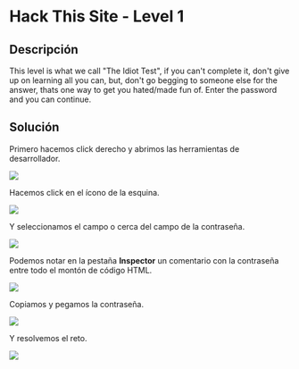 # Hack This Site - Level 1


## Descripción

This level is what we call "The Idiot Test", if you can't complete it, don't give up on learning all you can, but, don't go begging to someone else for the answer, thats one way to get you hated/made fun of. Enter the password and you can continue.


## Solución

Primero hacemos click derecho y abrimos las herramientas de desarrollador.

![](level1-1.png)

Hacemos click en el ícono de la esquina.

![](level1-2.png)

Y seleccionamos el campo o cerca del campo de la contraseña.

![](level1-3.png)

Podemos notar en la pestaña **Inspector** un comentario con la contraseña entre todo el montón de código HTML.

![](level1-4.png)

Copiamos y pegamos la contraseña.

![](level1-5.png)

Y resolvemos el reto.

![](level1-6.png)



